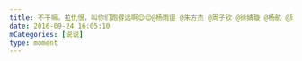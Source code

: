 ```yaml
---
title: 不干嘛，拉仇恨，叫你们跑得远啊😌😌@杨雨宙 @朱方杰 @周子钦 @徐婧璇 @杨航 @周炜成
date: 2016-09-24 16:05:10
mCategories: [说说]
type: moment
---
```


<div id="pics-20160924160510"></div>

<script src="/lib/moment/pics.js"></script>
<script>
var data = [
    {"link": "2016-09-24_000000.jpeg", "type": "shuoshuo"},
    {"link": "2016-09-24_000001.jpeg", "type": "shuoshuo"}
];
picsRender(data, "pics-20160924160510");
</script>
